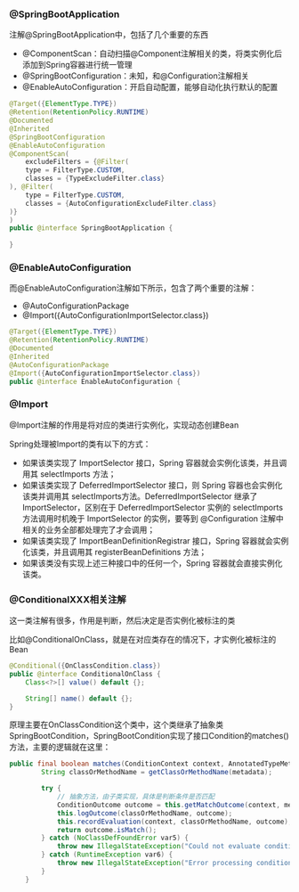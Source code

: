 ### @SpringBootApplication

注解@SpringBootApplication中，包括了几个重要的东西

- @ComponentScan：自动扫描@Component注解相关的类，将类实例化后添加到Spring容器进行统一管理
- @SpringBootConfiguration：未知，和@Configuration注解相关
- @EnableAutoConfiguration：开启自动配置，能够自动化执行默认的配置

```java
@Target({ElementType.TYPE})
@Retention(RetentionPolicy.RUNTIME)
@Documented
@Inherited
@SpringBootConfiguration
@EnableAutoConfiguration
@ComponentScan(
    excludeFilters = {@Filter(
    type = FilterType.CUSTOM,
    classes = {TypeExcludeFilter.class}
), @Filter(
    type = FilterType.CUSTOM,
    classes = {AutoConfigurationExcludeFilter.class}
)}
)
public @interface SpringBootApplication {
    
}
```



### @EnableAutoConfiguration

而@EnableAutoConfiguration注解如下所示，包含了两个重要的注解：

- @AutoConfigurationPackage
- @Import({AutoConfigurationImportSelector.class})

```java
@Target({ElementType.TYPE})
@Retention(RetentionPolicy.RUNTIME)
@Documented
@Inherited
@AutoConfigurationPackage
@Import({AutoConfigurationImportSelector.class})
public @interface EnableAutoConfiguration {
```



### @Import

@Import注解的作用是将对应的类进行实例化，实现动态创建Bean

Spring处理被Import的类有以下的方式：

- 如果该类实现了 ImportSelector 接口，Spring 容器就会实例化该类，并且调用其 selectImports 方法；
- 如果该类实现了 DeferredImportSelector 接口，则 Spring 容器也会实例化该类并调用其 selectImports方法。DeferredImportSelector 继承了 ImportSelector，区别在于 DeferredImportSelector 实例的 selectImports 方法调用时机晚于 ImportSelector 的实例，要等到 @Configuration 注解中相关的业务全部都处理完了才会调用；
- 如果该类实现了 ImportBeanDefinitionRegistrar 接口，Spring 容器就会实例化该类，并且调用其 registerBeanDefinitions 方法；
- 如果该类没有实现上述三种接口中的任何一个，Spring 容器就会直接实例化该类。



### @ConditionalXXX相关注解

这一类注解有很多，作用是判断，然后决定是否实例化被标注的类

比如@ConditionalOnClass，就是在对应类存在的情况下，才实例化被标注的Bean

```java
@Conditional({OnClassCondition.class})
public @interface ConditionalOnClass {
    Class<?>[] value() default {};

    String[] name() default {};
}
```

原理主要在OnClassCondition这个类中，这个类继承了抽象类SpringBootCondition，SpringBootCondition实现了接口Condition的matches()方法，主要的逻辑就在这里：

```java
public final boolean matches(ConditionContext context, AnnotatedTypeMetadata metadata) {
        String classOrMethodName = getClassOrMethodName(metadata);

        try {
            // 抽象方法，由子类实现，具体是判断条件是否匹配
            ConditionOutcome outcome = this.getMatchOutcome(context, metadata);
            this.logOutcome(classOrMethodName, outcome);
            this.recordEvaluation(context, classOrMethodName, outcome);
            return outcome.isMatch();
        } catch (NoClassDefFoundError var5) {
            throw new IllegalStateException("Could not evaluate condition on " + classOrMethodName + " due to " + var5.getMessage() + " not found. Make sure your own configuration does not rely on that class. This can also happen if you are @ComponentScanning a springframework package (e.g. if you put a @ComponentScan in the default package by mistake)", var5);
        } catch (RuntimeException var6) {
            throw new IllegalStateException("Error processing condition on " + this.getName(metadata), var6);
        }
    }
```

